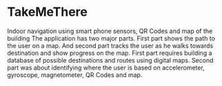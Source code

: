 TakeMeThere
===========

Indoor navigation using smart phone sensors, QR Codes and map of the building
The application has two major parts. First part shows the path to the user on a map. And second part tracks the user as he walks towards destination and show progress on the map. First part requires building a database of possible destinations and routes using digital maps. Second part was about identifying where the user is based on accelerometer, gyroscope, magnetometer, QR Codes and map.
